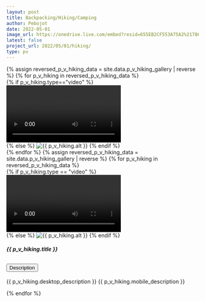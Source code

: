```yaml
---
layout: post
title: Backpacking/Hiking/Camping
author: Pebojot
date: 2022-05-01
image_url: https://onedrive.live.com/embed?resid=655EB2CF553A75A2%217861&authkey=%21AHXT-pJfSAFMIr0
latest: false
project_url: 2022/05/01/hiking/
type: pv
---
```


<div class="container p-0">
  <div class="row p-0">
    <!-- Desktop -->
    <span class="desktop__size">
      {% assign reversed_p_v_hiking_data = site.data.p_v_hiking_gallery | reverse %}
      {% for p_v_hiking in reversed_p_v_hiking_data %}
      <div class="col-md-4 mt-3 col-lg-3 p-0">
        {% if p_v_hiking.type=="video" %}
        <div class="embed-responsive embed-responsive-16by9">
          <video class="embed-responsive-item w-100" controls>
            <source src="{{ p_v_hiking.src }}" type="video/mp4">
            Your browser does not support the video tag.
          </video>
        </div>
        {% else %}
        <img src="{{ p_v_hiking.src }}" class="img-fluid" alt="{{ p_v_hiking.alt }}">
        {% endif %}
      </div>
      {% endfor %}
    </span>
    <!-- Mobile -->
    <span class="mobile__size">
      {% assign reversed_p_v_hiking_data = site.data.p_v_hiking_gallery | reverse %}
      {% for p_v_hiking in reversed_p_v_hiking_data %}
      <div class="col-md-4 mt-3 col-lg-3 p-0">
        <div class="card">
          {% if p_v_hiking.type == "video" %}
          <div class="embed-responsive embed-responsive-16by9">
            <video class="embed-responsive-item w-100" controls>
              <source src="{{ p_v_hiking.src }}" type="video/mp4">
              Your browser does not support the video tag.
            </video>
          </div>
          {% else %}
          <img src="{{ p_v_hiking.src }}" class="card-img-top" alt="{{ p_v_hiking.alt }}">
          {% endif %}
          <div class="card-body">
            <h5 class="card-title fw-lighter">{{ p_v_hiking.title }}</h5>
            <div class="accordion" id="accordionExample{{ forloop.index }}">
              <div class="accordion-item">
                <h2 class="accordion-header" id="heading{{ forloop.index }}">
                  <button class="accordion-button block" type="button" data-bs-toggle="collapse"
                    data-bs-target="#collapse{{ forloop.index }}" aria-expanded="false"
                    aria-controls="collapse{{ forloop.index }}">
                    Description
                  </button>
                </h2>
                <div id="collapse{{ forloop.index }}" class="accordion-collapse collapse block"
                  aria-labelledby="heading{{ forloop.index }}" data-bs-parent="#accordionExample{{ forloop.index }}">
                  <div class="accordion-body">
                    <p class="card-text fw-lighter">
                      <span class="desktop__size">{{ p_v_hiking.desktop_description }}</span>
                      <span class="mobile__size">{{ p_v_hiking.mobile_description }}</span>
                    </p>
                  </div>
                </div>
              </div>
            </div>
          </div>
        </div>
      </div>
      {% endfor %}
    </span>
  </div>
</div>